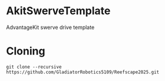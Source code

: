 # AkitSwerveTemplate
AdvantageKit swerve drive template

# Cloning
```shell
git clone --recursive https://github.com/GladiatorRobotics5109/Reefscape2025.git
```

